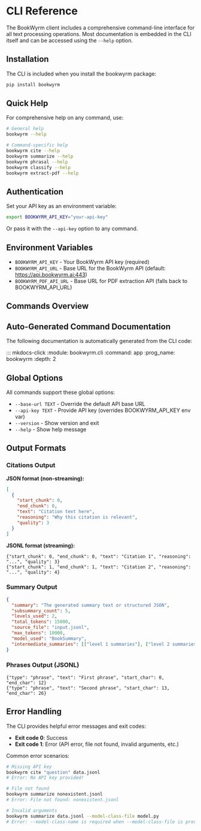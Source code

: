 # CLI Reference

The BookWyrm client includes a comprehensive command-line interface for all text processing operations. Most documentation is embedded in the CLI itself and can be accessed using the `--help` option.

## Installation

The CLI is included when you install the bookwyrm package:

```bash
pip install bookwyrm
```

## Quick Help

For comprehensive help on any command, use:

```bash
# General help
bookwyrm --help

# Command-specific help  
bookwyrm cite --help
bookwyrm summarize --help
bookwyrm phrasal --help
bookwyrm classify --help
bookwyrm extract-pdf --help
```

## Authentication

Set your API key as an environment variable:

```bash
export BOOKWYRM_API_KEY="your-api-key"
```

Or pass it with the `--api-key` option to any command.

## Environment Variables

- `BOOKWYRM_API_KEY` - Your BookWyrm API key (required)
- `BOOKWYRM_API_URL` - Base URL for the BookWyrm API (default: https://api.bookwyrm.ai:443)
- `BOOKWYRM_PDF_API_URL` - Base URL for PDF extraction API (falls back to BOOKWYRM_API_URL)

## Commands Overview

## Auto-Generated Command Documentation

The following documentation is automatically generated from the CLI code:

::: mkdocs-click
    :module: bookwyrm.cli
    :command: app
    :prog_name: bookwyrm
    :depth: 2

## Global Options

All commands support these global options:

- `--base-url TEXT` - Override the default API base URL
- `--api-key TEXT` - Provide API key (overrides BOOKWYRM_API_KEY env var)
- `--version` - Show version and exit
- `--help` - Show help message

## Output Formats

### Citations Output

**JSON format (non-streaming):**
```json
[
  {
    "start_chunk": 0,
    "end_chunk": 0,
    "text": "Citation text here",
    "reasoning": "Why this citation is relevant",
    "quality": 3
  }
]
```

**JSONL format (streaming):**
```jsonl
{"start_chunk": 0, "end_chunk": 0, "text": "Citation 1", "reasoning": "...", "quality": 3}
{"start_chunk": 1, "end_chunk": 1, "text": "Citation 2", "reasoning": "...", "quality": 4}
```

### Summary Output

```json
{
  "summary": "The generated summary text or structured JSON",
  "subsummary_count": 5,
  "levels_used": 2,
  "total_tokens": 15000,
  "source_file": "input.jsonl",
  "max_tokens": 10000,
  "model_used": "BookSummary",
  "intermediate_summaries": [["level 1 summaries"], ["level 2 summaries"]]
}
```

### Phrases Output (JSONL)

```jsonl
{"type": "phrase", "text": "First phrase", "start_char": 0, "end_char": 12}
{"type": "phrase", "text": "Second phrase", "start_char": 13, "end_char": 26}
```

## Error Handling

The CLI provides helpful error messages and exit codes:

- **Exit code 0**: Success
- **Exit code 1**: Error (API error, file not found, invalid arguments, etc.)

Common error scenarios:

```bash
# Missing API key
bookwyrm cite "question" data.jsonl
# Error: No API key provided!

# File not found
bookwyrm summarize nonexistent.jsonl
# Error: File not found: nonexistent.jsonl

# Invalid arguments
bookwyrm summarize data.jsonl --model-class-file model.py
# Error: --model-class-name is required when --model-class-file is provided
```

